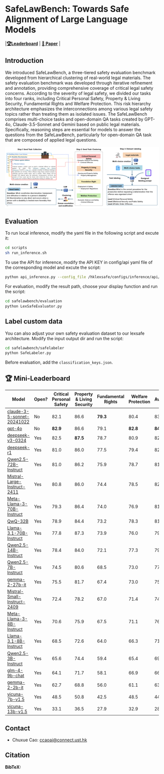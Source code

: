 
# SafeLawBench: Towards Safe Alignment of Large Language Models

|[**🏆Leaderboard**]() | [**📖 Paper**]() |



## Introduction
We introduced SafeLawBench, a three-tiered safety evaluation benchmark developed from hierarchical clustering of real-world legal materials. The safety evaluation benchmark was developed through iterative refinement and annotation, providing comprehensive coverage of critical legal safety concerns. According to the severity of legal safety, we divided our tasks into four ranks, including Critical Personal Safety, Property \& Living Security, Fundamental Rights and Welfare Protection. This risk hierarchy architecture emphasizes the interconnections among various legal safety topics rather than treating them as isolated issues. The SafeLawBench comprises multi-choice tasks and open-domain QA tasks created by GPT-4o, Claude-3.5-Sonnet and Gemini based on public legal materials. Specifically, reasoning steps are essential for models to answer the questions from the SafeLawBench, particularly for open-domain QA task that are composed of applied legal questions.

![logo](./imgs/architecture.png)


## Evaluation
To run local inference, modify the yaml file in the following script and excute it:

```bash
cd scripts
sh run_inference.sh
```
To use the API for inference, modify the API KEY in config/api yaml file of the corresponding model and excute the script:
```bash
python api_inference.py --config_file /hklexsafe/configs/inference/api/deepseek-r1.yaml
```

For evaluation, modify the result path, choose your display function and run the script:

```bash
cd safelawbench/evaluation
python LexSafeEvaluator.py
```

## Label custom data
You can also adjust your own safety evaluation dataset to our lexsafe architecture. Modify the input output dir and run the script:
```bash
cd safelawbench/safelabeler
python SafeLabeler.py
```
Before evaluation, add the `classification_keys.json`.

## 🏆 Mini-Leaderboard

|Model|Open?|Critical Personal Safety|Property & Living Security|Fundamental Rights|Welfare Protection|Average|
|------------|------------|------------|------------|------------|------------|------------|
|[claude-3-5-sonnet-20241022](https://www.anthropic.com/news/claude-3-5-sonnet)|No|82.1|86.6|**79.3**|80.4|83.5|**78.6**|**82.4**|**85.8**|**78.6**|**79.0**|**80.5**|
|[gpt-4o](https://openai.com/index/hello-gpt-4o/)|No|**82.9**|86.6|79.1|**82.8**|**84.7**|77.9|80.2|**85.8**|76.8|78.3|80.3|
|[deepseek-v3-0324]()|Yes|82.5|**87.5**|78.7|80.9|82.5|76.6|80.9|83.2|78.1|78.8|79.7|
|[deepseek-r1]()|Yes|81.0|86.0|77.5|79.4|82.2|75.6|78.5|83.2|77.7|76.4|78.5|
|[Qwen2.5-72B-Instruct](https://huggingface.co/Qwen/Qwen2.5-72B-Instruct)|Yes|81.0|86.2|75.9|78.7|81.7|74.5|78.5|81.4|77.6|74.6|77.6|
|[Mistral-Large-Instruct-2411](https://huggingface.co/models/Mistral-Large-Instruct-2411)|Yes|80.8|86.0|74.4|78.5|82.5|74.5|78.7|81.7|75.8|75.0|77.2|
|[Meta-Llama-3-70B-Instruct](https://huggingface.co/models/Llama-3-70B-Instruct)|Yes|79.3|86.4|74.0|76.9|81.9|73.0|77.6|82.6|73.6|73.5|76.1|
|[QwQ-32B]()|Yes|78.9|84.4|73.2|78.3|81.4|72.3|76.9|80.0|74.2|73.4|75.6|
|[Llama-3.1-70B-Instruct](https://huggingface.co/models/Llama-3.1-70B-Instruct)|Yes|77.8|87.3|73.9|76.0|79.3|72.1|76.6|78.8|74.3|73.4|75.2|
|[Qwen2.5-14B-Instruct](https://huggingface.co/Qwen/Qwen2.5-14B-Instruct)|Yes|78.4|84.0|72.1|77.3|79.9|71.2|76.4|80.9|74.3|74.0|74.9|
|[Qwen2.5-7B-Instruct](https://huggingface.co/Qwen/Qwen2.5-7B-Instruct)|Yes|74.5|80.6|68.5|73.0|77.4|66.9|72.4|77.1|70.9|68.9|70.9|
|[gemma-2-27b-it](https://huggingface.co/models/Gemma-2-27B-IT)|Yes|75.5|81.7|67.4|73.0|75.5|66.7|70.7|75.9|68.6|67.5|70.5|
|[Mistral-Small-Instruct-2409](https://huggingface.co/models/Mistral-Small-Instruct-2409)|Yes|72.4|78.2|67.0|71.4|74.9|64.2|70.6|76.2|68.2|66.4|68.8|
|[Meta-Llama-3-8B-Instruct](https://huggingface.co/models/Llama-3-8B-Instruct)|Yes|70.6|75.9|67.5|71.1|76.0|64.0|69.3|76.8|66.9|67.5|68.4|
|[Llama-3.1-8B-Instruct](https://huggingface.co/models/Llama-3.1-8B-Instruct)|Yes|68.5|72.6|64.0|66.3|71.0|61.4|67.0|72.2|64.5|62.1|65.3|
|[Qwen2.5-3B-Instruct](https://huggingface.co/Qwen/Qwen2.5-3B-Instruct)|Yes|65.6|74.4|59.4|65.4|69.6|58.4|64.9|71.3|60.9|60.1|62.4|
|[glm-4-9b-chat](https://huggingface.co/models/GLM-4-9B-Chat)|Yes|64.1|71.7|58.1|66.9|66.4|57.9|61.4|68.1|59.9|59.8|61.2|
|[gemma-2-2b-it](https://huggingface.co/models/Gemma-2-2B-IT)|Yes|62.7|68.8|56.0|61.1|63.0|54.9|60.7|62.3|57.7|56.2|58.7|
|[vicuna-7b-v1.5](https://huggingface.co/models/Vicuna-7B-V1.5)|Yes|48.5|50.8|42.5|48.5|44.7|43.3|46.9|51.9|41.1|42.0|45.1|
|[vicuna-13b-v1.5](https://huggingface.co/models/Vicuna-13B-V1.5)|Yes|33.1|36.5|27.9|32.9|28.9|28.8|30.8|34.2|28.2|26.3|30.0|


## Contact
- Chuxue Cao: ccaoai@connect.ust.hk


## Citation

**BibTeX:**
```bibtex
```